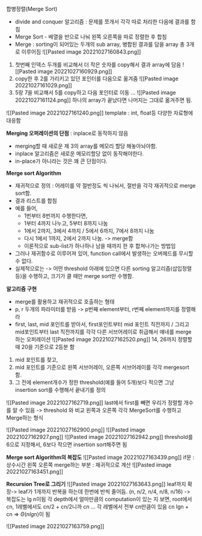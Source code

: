 합병정렬(Merge Sort)
- divide and conquer 알고리즘 : 문제를 쪼개서 각각 따로 처리한 다음에 결과를 함침
- Merge Sort - 배열을 반으로 나눠 왼쪽 오른쪽을 따로 정렬한 후 합침
- Merge : sorting이 되어있는 두개의 sub array, 병합된 결과를 담을 array 총 3개로 이루어짐
![[Pasted image 20221027160843.png]]
1. 첫번째 인덱스 두개를 비교해서 더 작은 숫자를 copy해서 결과 array에 담음
![[Pasted image 20221027160929.png]]
2. copy한 후 2를 가리키고 있던 포인터를 다음으로 옮겨줌
![[Pasted image 20221027161029.png]]
3. 5랑 7을 비교해서 5를 copy하고 다음 포인터로 이동 ...
![[Pasted image 20221027161124.png]]
하나의 array가 끝났다면 나머지는 그대로 옮겨주면 됨.

![[Pasted image 20221027161240.png]]
template : int, float등 다양한 자료형에 대응함

__Merging 오퍼레이션의 단점__ : inplace로 동작하지 않음
- merging할 때 새로운 제 3의 array를 메모리 할당 해놓아놔야함.
- inplace 알고리즘은 새로운 메모리할당 없이 동작해야한다.
- in-place가 아니라는 것은 꽤 큰 단점이다.

__Merge sort Algorithm__
- 재귀적으로 정의 : 어레이를 약 절반정도 씩 나눠서, 절반을 각각 재귀적으로 merge sort함.
- 결과 리스트를 합침
- 예를 들어,
	- 1번부터 8번까지 수행한다면, 
	- 1부터 4까지 나누고, 5부터 8까지 나눔
	- 1에서 2까지, 3에서 4까지 / 5에서 6까지, 7에서 8까지 나눔
	- 다시 1에서 1까지, 2에서 2까지 나눔. -> merge함
	- 이론적으로 sub-list가 하나하나 남을 때까지 한 후 합쳐나가는 방법임
- 그러나 재귀함수로 이루어져 있어, function call에서 발생하는 오버헤드를 무시할 수 없다.
- 실제적으로는 -> 어떤 threshold 아래에 있으면 다른 sorting 알고리즘(삽입정렬 등)을 수행하고, 크기가 클 때만 merge sort만 수행함.

__알고리즘 구현__
- merge를 활용하고 재귀적으로 호출하는 형태
- p, r 두개의 파라미터를 받음 -> p번째 element부터, r번째 element까지를 정렬해라
- first, last, mid 포인트를 받아서, first포인트부터 mid 포인트 직전까지 / 그리고 mid포인트부터 last 직전까지를 각각 다른 서브어레이로 취급해서 얘네를 merge하는 오퍼레이션
![[Pasted image 20221027162520.png]]
14, 26까지 정렬할 때 20을 기준으로 2등분 함

1. mid 포인트를 찾고,
2. mid 포인트를 기준으로 왼쪽 서브어레이, 오른쪽 서브어레이를 각각 mergesort 함.
3. 그 전에 element개수가 정한 threshold(예를 들어 5개)보다 적으면 그냥 insertion sort를 수행해서 끝내기를 정의

![[Pasted image 20221027162719.png]]
last에서 first를 빼면 우리가 정렬할 개수를 알 수 있음 -> threshold 와 비교
왼쪽과 오른쪽 각각 MergeSort를 수행하고 Merge하는 형식

![[Pasted image 20221027162900.png]]
![[Pasted image 20221027162927.png]]
![[Pasted image 20221027162942.png]]
threshold를 6으로 지정해서, 6보다 작으면 insertion sort해주면 됨

__Merge sort Algorithm의 복잡도__
![[Pasted image 20221027163439.png]]
if문 : 상수시간
왼쪽 오른쪽 merge하는 부분 : 재귀적으로 계산
![[Pasted image 20221027163451.png]]

__Recursion Tree로 그리기__
![[Pasted image 20221027163643.png]]
leaf까지 확장-> leaf가 1개까지 반복을 하는데 한번에 반씩 줄어듬. (n, n/2, n/4, n/8, n/16) -> 복잡도는 lg n이됨
각 depth에서 얼마만큼의 computation이 있는 지 보면, root에서 cn, 1레벨에서도 cn/2 + cn/2니까 cn ... 각 레벨에서 전부 cn만큼이 있음
cn lgn + cn => $\Theta(nlgn)$이 됨

![[Pasted image 20221027163759.png]]